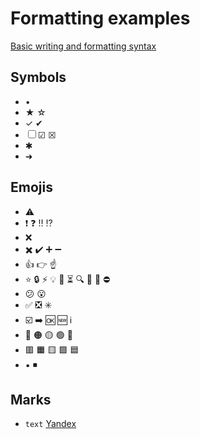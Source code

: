 # Formatting examples

[Basic writing and formatting syntax](https://docs.github.com/en/get-started/writing-on-github/getting-started-with-writing-and-formatting-on-github/basic-writing-and-formatting-syntax)

## Symbols
* •
* ★ ☆
* ✓ ✔
* ☐ ☑ ☒
* ✱
* ➜

## Emojis
* :warning:
* :exclamation: :question: :bangbang: :interrobang:
* :x:
* :heavy_multiplication_x: :heavy_check_mark: :heavy_plus_sign: :heavy_minus_sign:
* :+1: :point_right: :point_up:
* :star: :lock: :zap: :bulb: :pushpin: :hourglass_flowing_sand: :mag: :rocket: :construction: :no_entry:
* :confused: :open_mouth:
* :white_check_mark: :negative_squared_cross_mark: :eight_spoked_asterisk:
* :ballot_box_with_check: :arrow_right: :ok: :new: :information_source:
* :red_circle: :orange_circle: :yellow_circle: :green_circle: :large_blue_circle:
* :red_square: :orange_square: :yellow_square: :green_square: :blue_square:
* :black_small_square: :black_medium_small_square:

## Marks
* `text` [Yandex](https://yandex.ru)
* :warning: [Yandex](https://yandex.ru)
* :exclamation: [Yandex](https://yandex.ru)
* :red_circle: [Yandex](https://yandex.ru)
* :orange_circle: `text` [Yandex](https://yandex.ru)
* :warning: `text` [Yandex](https://yandex.ru)

## Quoting
`Code quote`
> Text quote

## Alerts
> [!NOTE]
> Text

> [!TIP]
> Text

> [!IMPORTANT]
> Text

> [!WARNING]
> Text

> [!CAUTION]
> Text

## Task lists
* [x] task1
* [ ] task2
* [ ] task3

## Tables
| Command | Description |
| --- | --- |
| `git status` | List all *new or modified* files |
| `git diff` | Show file differences that **haven't been** staged |

| Left-aligned | Center-aligned | Right-aligned |
| :---         |     :---:      |          ---: |
| git status   | git status     | git status    |
| git diff     | git diff       | git diff      |

## Collapsed sections
<details>
<summary>Tips for collapsed sections</summary>

### You can add a header

You can add text within a collapsed section.

```python
   print(f'val={x}')
```
</details>
